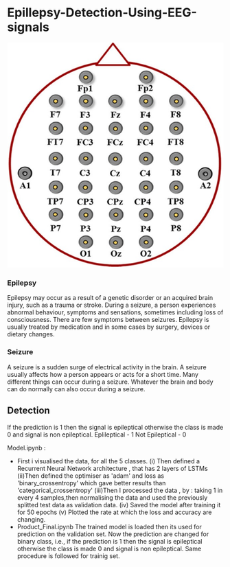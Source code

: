 # Epillepsy-Detection-Using-EEG-signals

<p align="center">
    <img src="EEG Brain Module.jpg" alt="Image"/>
</p>


### Epilepsy
Epilepsy may occur as a result of a genetic disorder or an acquired brain injury, such as a trauma or stroke.
During a seizure, a person experiences abnormal behaviour, symptoms and sensations, sometimes including loss of consciousness. There are few symptoms between seizures.
Epilepsy is usually treated by medication and in some cases by surgery, devices or dietary changes.
### Seizure
A seizure is a sudden surge of electrical activity in the brain.
A seizure usually affects how a person appears or acts for a short time.
Many different things can occur during a seizure. Whatever the brain and body can do normally can also occur during a seizure.

## Detection 
If the prediction is 1 then the signal is epileptical otherwise the class is made 0 and signal is non epileptical.
Eplileptical - 1 Not Epileptical - 0

Model.ipynb :
- First i visualised the data, for all the 5 classes. (i) Then defined a Recurrent Neural Network architecture , that has 2 layers of LSTMs
(ii)Then defined the optimiser as 'adam' and loss as 'binary_crossentropy' which gave better results than 'categorical_crossentropy'
(iii)Then I processed the data , by :
taking 1 in every 4 samples,then normalising the data and used the previously splitted test data as validation data.
(iv) Saved the model after training it for 50 epochs
(v) Plotted the rate at which the loss and accuracy are changing.
- Product_Final.ipynb
The trained model is loaded then its used for prediction on the validation set. Now the prediction are changed for binary class, i.e., if the prediction is 1 then the signal is epileptical otherwise the class is made 0 and signal is non epileptical. Same procedure is followed for trainig set.
